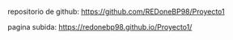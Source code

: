 repositorio de github:
https://github.com/REDoneBP98/Proyecto1

pagina subida:
https://redonebp98.github.io/Proyecto1/